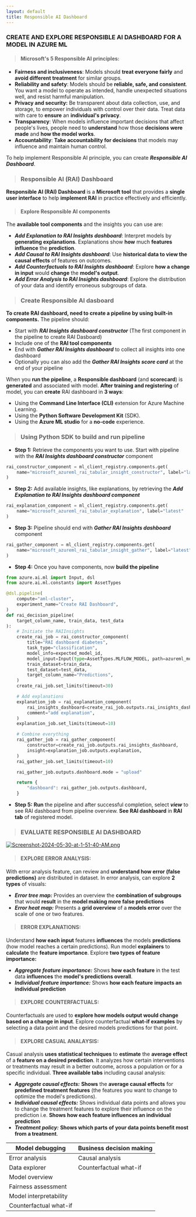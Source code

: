 ```yaml
---
layout: default
title: Responsible AI Dashboard
---
```


### CREATE AND EXPLORE RESPONSIBLE AI DASHBOARD FOR A MODEL IN AZURE ML

> #### Microsoft's 5 Responsible AI principles:

- **Fairness and inclusiveness**: Models should **treat everyone fairly** and **avoid different treatment** for similar groups.
- **Reliability and safety**: Models should be **reliable, safe, and consistent**. You want a model to operate as intended, handle unexpected situations well, and resist harmful manipulation.
- **Privacy and security:** Be transparent about data collection, use, and storage, to empower individuals with control over their data. Treat data with care to **ensure** an **individual's privacy**.
- **Transparency**: When models influence important decisions that affect people's lives, people need to **understand** how those **decisions were made** and **how the model works**.
- **Accountability**: **Take accountability for decisions** that models may influence and maintain human control.

To help implement Responsible AI principle, you can create _**Responsible AI Dashboard**_. 

> ### Responsible AI (RAI) Dashboard

**Responsible AI (RAI) Dashboard** is a **Microsoft tool** that provides a **single user interface** to help **implement RAI** in practice effectively and efficiently.

> #### **Explore Responsible AI components**

The **available tool components** and the insights you can use are:
  - _**Add Explanation to RAI Insights dashboard**_: Interpret models by **generating explanations**. Explanations show **how** much **features influence** the **prediction**.
  - _**Add Causal to RAI Insights dashboard**_: Use **historical data to view the causal effects** of features on outcomes.
  - _**Add Counterfactuals to RAI Insights dashboard**_: Explore **how a change in input** would **change** the **model's output**.
  - _**Add Error Analysis to RAI Insights dashboard**_: Explore the distribution of your data and identify erroneous subgroups of data.

> ### **Create Responsible AI dasboard**

**To create RAI dashboard, need to create a pipeline by using built-in components.** 
The pipeline should:
  - Start with _**RAI Insights dashboard constructor**_ (The first component in the pipeline to create RAI Dasboard)
  - Include one of the **RAI tool components**
  - End with _**Gather RAI Insights dashboard**_ to collect all insights into one dashboard
  - Optionally you can also add the _**Gather RAI Insights score card**_ at the end of your pipeline

When you **run the pipeline**, a **Responsible dashboard** (and **scorecard**) is **generated** and associated with model. **After training and registering** of model, you can **create** RAI dashboard in **3 ways**:
  - Using the **Command Line Interface (CLI)** extension for Azure Machine Learning.
  - Using the **Python Software Development Kit** (SDK).
  - Using the **Azure ML studio** for a **no-code** experience.

> ### Using Python SDK to build and run pipeline

- **Step 1:** Retrieve the components you want to use. Start with pipeline with the _**RAI Insights dashboard constructor**_ component

```python
rai_constructor_component = ml_client_registry.components.get(
    name="microsoft_azureml_rai_tabular_insight_constructor", label="latest"
)
```

- **Step 2:** Add available insights, like explanations, by retrieving the _**Add Explanation to RAI Insights dashboard component**_

```python
rai_explanation_component = ml_client_registry.components.get(
    name="microsoft_azureml_rai_tabular_explanation", label="latest"
)
```

- **Step 3:** Pipeline should end with _**Gather RAI Insights dashboard**_ component

```python
rai_gather_component = ml_client_registry.components.get(
    name="microsoft_azureml_rai_tabular_insight_gather", label="latest"
)
```

- **Step 4:** Once you have components, now **build the pipeline**

```python
from azure.ai.ml import Input, dsl
from azure.ai.ml.constants import AssetTypes

@dsl.pipeline(
    compute="aml-cluster",
    experiment_name="Create RAI Dashboard",
)
def rai_decision_pipeline(
    target_column_name, train_data, test_data
):
    # Initiate the RAIInsights
    create_rai_job = rai_constructor_component(
        title="RAI dashboard diabetes",
        task_type="classification",
        model_info=expected_model_id,
        model_input=Input(type=AssetTypes.MLFLOW_MODEL, path=azureml_model_id),
        train_dataset=train_data,
        test_dataset=test_data,
        target_column_name="Predictions",
    )
    create_rai_job.set_limits(timeout=30)

    # Add explanations
    explanation_job = rai_explanation_component(
        rai_insights_dashboard=create_rai_job.outputs.rai_insights_dashboard,
        comment="add explanation", 
    )
    explanation_job.set_limits(timeout=10)

    # Combine everything
    rai_gather_job = rai_gather_component(
        constructor=create_rai_job.outputs.rai_insights_dashboard,
        insight=explanation_job.outputs.explanation,
    )
    rai_gather_job.set_limits(timeout=10)

    rai_gather_job.outputs.dashboard.mode = "upload"

    return {
        "dashboard": rai_gather_job.outputs.dashboard,
    }
```

- **Step 5:** **Run** the pipeline and after successful completion, select _**view**_ to see RAI dashboard from pipeline overview. **See RAI dashboard** in **RAI tab** of registered model. 

> ### EVALUATE RESPONSIBLE AI DASHBOARD

[![Screenshot-2024-05-30-at-1-51-40-AM.png](https://i.postimg.cc/gjLqM0gk/Screenshot-2024-05-30-at-1-51-40-AM.png)](https://postimg.cc/tnyxJ90L)

> #### EXPLORE ERROR ANALYSIS:

With error analysis feature, can review and **understand how error (false predictions)** are distributed in dataset. In error analysis, can explore **2 types** of visuals:
- _**Error tree map:**_ Provides an overview the **combination of subgroups** that would **result** in the **model making more false predictions**	
- _**Error heat map:**_ Presents a **grid overview** of a **models error** over the scale of one or two features.

> #### ERROR EXPLANATIONS:

Understand **how each input** features **influences** the models **predictions** (how model reaches a certain predictions). Run model **explainers** to **calculate** the **feature importance**. Explore **two types of feature importance:**
  - _**Aggregate feature importance:**_ Shows **how each feature** in the test data **influences** the **model's predictions overall**.
  - _**Individual feature importance:**_ Shows **how each feature** **impacts an individual prediction**

> #### EXPLORE COUNTERFACTUALS:

Counterfactuals are used to **explore how models output would change based on a change in input**. Explore counterfactual **what-if examples** by selecting a data point and the desired models predictions for that point. 

> #### EXPLORE CASUAL ANALAYSIS:

Casual analysis **uses statistical techniques** to **estimate** the **average effect** of a **feature on a desired prediction**. It analyzes how certain interventions or treatments may result in a better outcome, across a population or for a specific individual. 
**Three available tabs** including causal analysis:
  - _**Aggregate causal effects:**_ **Shows** the **average causal effects** for **predefined treatment features** (the features you want to change to optimize the model's predictions).
  - _**Individual causal effects:**_ Shows individual data points and allows you to change the treatment features to explore their influence on the prediction i.e. **Shows how each feature influences an individual prediction**
  - _**Treatment policy:**_ **Shows which parts of your data points benefit most from a treatment**.


| Model debugging           | Business decision making   |
|---------------------------|----------------------------|
| Error analysis            | Causal analysis            |
| Data explorer             | Counterfactual what-if     |
| Model overview            |                            |
| Fairness assessment       |                            |
| Model interpretability    |                            |
| Counterfactual what-if    |                            |
